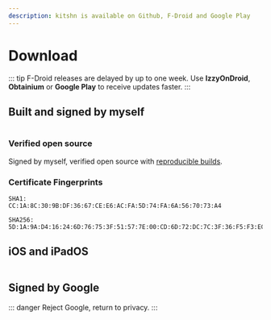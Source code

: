 ```yaml
---
description: kitshn is available on Github, F-Droid and Google Play
---
```


<script setup>
import badge from "./components/badge.vue"
import { ref, onMounted } from 'vue'

const gh = ref([])

onMounted(async () => {
  const ghres = await fetch('https://api.github.com/repos/aimok04/kitshn/releases')
  gh.value = await ghres.json()
  
  if(gh.value[0]?.name === "nightly") gh.value.shift()
})
</script>

# Download <Badge style="margin-top: 14px" type="tip" :text="gh?.[0]?.name || '...'" />

::: tip
F-Droid releases are delayed by up to one week. Use **IzzyOnDroid**, **Obtainium** or **Google Play** to receive updates faster.
:::

## Built and signed by myself
<div style="display: flex; flex-direction: row; flex-wrap: wrap">
    <badge src="izzyondroid" label="IzzyOnDroid" link="https://android.izzysoft.de/repo/apk/de.kitshn.android" />
    <badge src="obtainium" label="Obtainium" link="obtainium://add/github.com/aimok04/kitshn" />
    <badge src="github" label="GitHub" link="https://github.com/aimok04/kitshn/releases" />
</div>

### Verified open source
Signed by myself, verified open source with [reproducible builds](https://f-droid.org/docs/Reproducible_Builds/).

<badge src="fdroid" label="F-Droid" link="https://f-droid.org/de/packages/de.kitshn.android/" />

### Certificate Fingerprints
```
SHA1:
CC:1A:8C:30:9B:DF:36:67:CE:E6:AC:FA:5D:74:FA:6A:56:70:73:A4

SHA256:
5D:1A:9A:D4:16:24:6D:76:75:3F:51:57:7E:00:CD:6D:72:DC:7C:3F:36:F5:F3:EC:1F:CB:DB:2B:C8:DD:31:7D
```
## iOS and iPadOS
<div style="display: flex; flex-direction: row; flex-wrap: wrap">
  <badge src="apple" label="App Store" link="https://apps.apple.com/us/app/kitshn-for-tandoor/id6740168361" />
</div>

## Signed by Google
::: danger
Reject Google, return to privacy.
:::

<badge src="google_play" label="Google Play" link="https://play.google.com/store/apps/details?id=de.kitshn.android" />